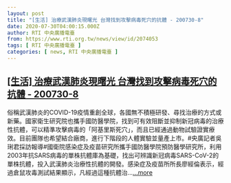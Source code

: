 ```yaml
---
layout: post
title: "[生活] 治療武漢肺炎現曙光 台灣找到攻擊病毒死穴的抗體 - 200730-8"
date: 2020-07-30T04:00:15.000Z
author: RTI 中央廣播電臺
from: https://www.rti.org.tw/news/view/id/2074053
tags: [ RTI 中央廣播電臺 ]
categories: [ news, RTI 中央廣播電臺 ]
---
```

<!--1596081615000-->
[[生活] 治療武漢肺炎現曙光 台灣找到攻擊病毒死穴的抗體 - 200730-8](https://www.rti.org.tw/news/view/id/2074053)
------

<div>
俗稱武漢肺炎的COVID-19疫情重創全球，各國無不積極研發、尋找治療的方式或新藥。國家衛生研究院也攜手國防醫學院，找到可有效阻斷並抑制新冠病毒的治療性抗體，可以精準攻擊病毒的「阿基里斯死穴」，而且已經通過動物試驗證實療效。目前團隊也希望結合廠商，進行下階段的人體實驗並量產上市。#央廣記者吳琍君採訪報導#國衛院感染症及疫苗研究所攜手國防醫學院預防醫學研究所，利用2003年抗SARS病毒的單株抗體庫為基礎，找出可辨識新冠病毒SARS-CoV-2的單株抗體，投入武漢肺炎治療性抗體的開發。感染症及疫苗所所長廖經倫表示，經過倉鼠攻毒測試結果顯示，凡經過這種抗體治...<a target="_blank" href="https://www.rti.org.tw/news/view/id/2074053">...more</a>
</div>
